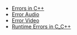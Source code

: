 - [Errors in C++](Errors-in-CPP.md)
- [Error Audio](./Error_Audio.md)
- [Error Video](./Error_Video.md)
- [Runtime Errors in C_C++](./runtimeerror.md)
